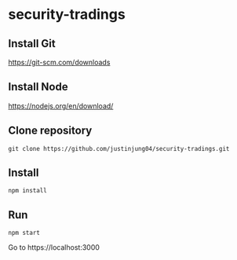 # security-tradings

## Install Git
https://git-scm.com/downloads

## Install Node
https://nodejs.org/en/download/

## Clone repository
```
git clone https://github.com/justinjung04/security-tradings.git
```

## Install
```
npm install
```

## Run
```
npm start
```

Go to https://localhost:3000